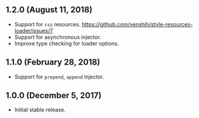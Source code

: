 ## 1.2.0 (August 11, 2018)

* Support for `css` resources. https://github.com/yenshih/style-resources-loader/issues/7
* Support for asynchronous injector.
* Improve type checking for loader options.

## 1.1.0 (February 28, 2018)

* Support for `prepend`, `append` injector.

## 1.0.0 (December 5, 2017)

* Initial stable release.
